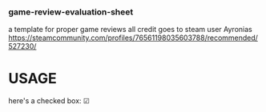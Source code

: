 ### game-review-evaluation-sheet
a template for proper game reviews
all credit goes to steam user Ayronias
https://steamcommunity.com/profiles/76561198035603788/recommended/527230/

# USAGE

here's a checked box: ☑
